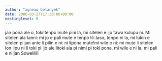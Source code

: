 ```yaml
---
author: "agneau belanyek"
date: 2006-03-27T17:30:00+00:00
nestinglevel: 0
---
```

jan pona ale o, toki!tenpo mute pini la, mi sitelen e ijo tawa kulupu ni. Mi sitelen ala tanni: mi jo e pali mute e tenpo lili.taso, tenpo ni la, mi lukin e sitelen pi jan ante li pilin e ni: ni lipona mute!mi wile e ni: mi mute li sitelen lon lipu ni li toki pi ijo ale litoki ala pi nimi pi toki pona. mi wile e ni la, mi pali e ni!jan Sowelilili